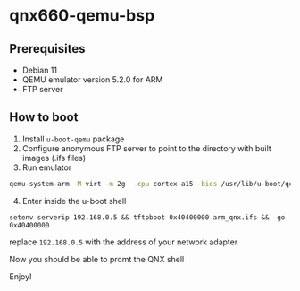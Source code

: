 # qnx660-qemu-bsp

## Prerequisites
* Debian 11
* QEMU emulator version 5.2.0 for ARM
* FTP server

## How to boot

1. Install `u-boot-qemu` package
2. Configure anonymous FTP server to point to the directory with built images (.ifs files)
3. Run emulator
```bash
qemu-system-arm -M virt -m 2g  -cpu cortex-a15 -bios /usr/lib/u-boot/qemu_arm/u-boot.bin -monitor telnet:127.0.0.1:6299,server,nowait -serial mon:stdio
```
4. Enter inside the u-boot shell
```
setenv serverip 192.168.0.5 && tftpboot 0x40400000 arm_qnx.ifs &&  go 0x40400000
```
replace `192.168.0.5` with the address of your network adapter

Now you should be able to promt the QNX shell

Enjoy!
